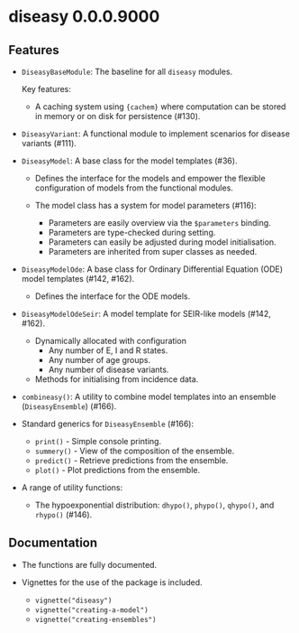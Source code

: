 # diseasy 0.0.0.9000

## Features

* `DiseasyBaseModule`: The baseline for all `diseasy` modules.

  Key features:
  * A caching system using `{cachem}` where computation can be stored in memory or on disk for persistence (#130).

* `DiseasyVariant`: A functional module to implement scenarios for disease variants (#111).

* `DiseasyModel`: A base class for the model templates (#36).
  * Defines the interface for the models and empower the flexible configuration of models from the
    functional modules.

  * The model class has a system for model parameters (#116):
    * Parameters are easily overview via the `$parameters` binding.
    * Parameters are type-checked during setting.
    * Parameters can easily be adjusted during model initialisation.
    * Parameters are inherited from super classes as needed.

* `DiseasyModelOde`: A base class for Ordinary Differential Equation (ODE) model templates (#142, #162).
  * Defines the interface for the ODE models.

* `DiseasyModelOdeSeir`: A model template for SEIR-like models (#142, #162).
  * Dynamically allocated  with configuration
    * Any number of E, I and R states.
    * Any number of age groups.
    * Any number of disease variants.
  * Methods for initialising from incidence data.

* `combineasy()`: A utility to combine model templates into an ensemble (`DiseasyEnsemble`) (#166).

* Standard generics for `DiseasyEnsemble` (#166):
  * `print()` - Simple console printing.
  * `summery()` - View of the composition of the ensemble.
  * `predict()` - Retrieve predictions from the ensemble.
  * `plot()` - Plot predictions from the ensemble.

* A range of utility functions:
  * The hypoexponential distribution: `dhypo()`, `phypo()`, `qhypo()`, and `rhypo()` (#146).

## Documentation

* The functions are fully documented.

* Vignettes for the use of the package is included.
  * `vignette("diseasy")`
  * `vignette("creating-a-model")`
  * `vignette("creating-ensembles")`
